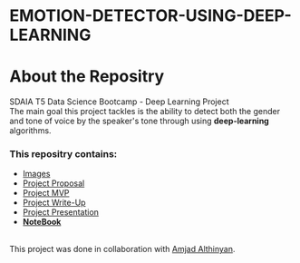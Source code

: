 # EMOTION-DETECTOR-USING-DEEP-LEARNING
# About the Repositry
SDAIA T5 Data Science Bootcamp - Deep Learning Project <br>
The main goal this project tackles is the ability to detect both the gender and tone of voice by the speaker's tone through using **deep-learning** algorithms.
### This repositry contains:
- [Images](https://github.com/AhadAl977/EMOTION-DETECTOR-USING-DEEP-LEARNING/tree/main/images)
- [Project Proposal](https://github.com/AhadAl977/EMOTION-DETECTOR-USING-DEEP-LEARNING/blob/main/Emotions%20Detector%20Proposal.md)
- [Project MVP](https://github.com/AhadAl977/EMOTION-DETECTOR-USING-DEEP-LEARNING/blob/main/Emotions%20Detector%20MVP.md)
- [Project Write-Up](https://github.com/AhadAl977/EMOTION-DETECTOR-USING-DEEP-LEARNING/blob/main/Emotions%20Detector%20Write-Up.md.md)
- [Project Presentation](https://github.com/AhadAl977/EMOTION-DETECTOR-USING-DEEP-LEARNING/blob/main/Emotion%20Detector.pdf)
- [**NoteBook**](https://github.com/AhadAl977/EMOTION-DETECTOR-USING-DEEP-LEARNING/blob/main/Emotions%20Detector.ipynb)


<br/> This project was done in collaboration with [Amjad Althinyan](https://github.com/amjadalth).
